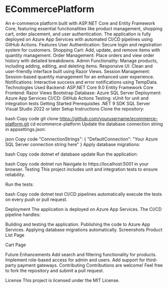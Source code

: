 # ECommercePlatform
An e-commerce platform built with ASP.NET Core and Entity Framework Core, featuring essential functionalities like product management, shopping cart, order placement, and user authentication. The application is fully deployed on Azure App Services with automated CI/CD pipelines using GitHub Actions.
Features
User Authentication: Secure login and registration system for customers.
Shopping Cart: Add, update, and remove items with quantity management.
Order Management: Place orders and view order history with detailed breakdowns.
Admin Functionality: Manage products, including adding, editing, and deleting items.
Responsive UI: Clean and user-friendly interface built using Razor Views.
Session Management: Session-based quantity management for an enhanced user experience.
Notifications: Interactive success and error notifications using TempData.
Technologies Used
Backend:
ASP.NET Core 9.0
Entity Framework Core
Frontend:
Razor Views
Bootstrap
Database:
Azure SQL Server
Deployment:
Azure App Services
CI/CD:
GitHub Actions
Testing:
xUnit for unit and integration tests
Getting Started
Prerequisites
.NET 9 SDK
SQL Server
Visual Studio 2022 or later
Setup Instructions
Clone the repository:

bash
Copy code
git clone https://github.com/yourusername/ecommerce-platform.git
cd ecommerce-platform
Update the database connection string in appsettings.json:

json
Copy code
"ConnectionStrings": {
    "DefaultConnection": "Your Azure SQL Server connection string here"
}
Apply database migrations:

bash
Copy code
dotnet ef database update
Run the application:

bash
Copy code
dotnet run
Navigate to https://localhost:5001 in your browser.
Testing
This project includes unit and integration tests to ensure reliability.

Run the tests:

bash
Copy code
dotnet test
CI/CD pipelines automatically execute the tests on every push or pull request.

Deployment
The application is deployed on Azure App Services. The CI/CD pipeline handles:

Building and testing the application.
Publishing the code to Azure App Services.
Applying database migrations automatically.
Screenshots
Product List Page

Cart Page

Future Enhancements
Add search and filtering functionality for products.
Implement role-based access for admin and users.
Add support for third-party payment gateways.
Contributing
Contributions are welcome! Feel free to fork the repository and submit a pull request.

License
This project is licensed under the MIT License.

